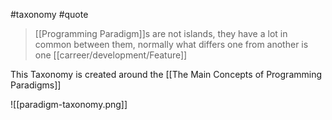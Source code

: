 #taxonomy #quote

> [[Programming Paradigm]]s are not islands, they have a lot in common between them, normally what differs one from another is one [[carreer/development/Feature]]

This Taxonomy is created around the [[The Main Concepts of Programming Paradigms]]

![[paradigm-taxonomy.png]]
